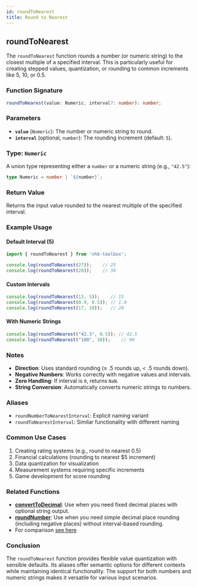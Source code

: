 ```yaml
---
id: roundToNearest  
title: Round to Nearest  
---
```


## roundToNearest  

The `roundToNearest` function rounds a number (or numeric string) to the closest multiple of a specified interval. This is particularly useful for creating stepped values, quantization, or rounding to common increments like 5, 10, or 0.5.

### Function Signature  

```typescript
roundToNearest(value: Numeric, interval?: number): number;
```

### Parameters  

- **`value`** (`Numeric`): The number or numeric string to round.  
- **`interval`** (optional, `number`): The rounding increment (default: `5`).  

### Type: `Numeric`  

A union type representing either a `number` or a numeric string (e.g., `"42.5"`):  

```typescript
type Numeric = number | `${number}`;
```

### Return Value  

Returns the input value rounded to the nearest multiple of the specified interval.  

### Example Usage  

#### Default Interval (5)  

```typescript
import { roundToNearest } from 'nhb-toolbox';

console.log(roundToNearest(27));    // 25
console.log(roundToNearest(28));    // 30
```

#### Custom Intervals  

```typescript
console.log(roundToNearest(13, 5));    // 15
console.log(roundToNearest(0.9, 0.5)); // 1.0
console.log(roundToNearest(17, 10));   // 20
```

#### With Numeric Strings  

```typescript
console.log(roundToNearest("42.3", 0.5)); // 42.5
console.log(roundToNearest("100", 30));    // 90
```

### Notes  

- **Direction**: Uses standard rounding (≥ .5 rounds up, < .5 rounds down).  
- **Negative Numbers**: Works correctly with negative values and intervals.  
- **Zero Handling**: If interval is `0`, returns `NaN`.  
- **String Conversion**: Automatically converts numeric strings to numbers.  

### Aliases  

- `roundNumberToNearestInterval`: Explicit naming variant  
- `roundToNearestInterval`: Similar functionality with different naming  

### Common Use Cases  

1. Creating rating systems (e.g., round to nearest 0.5)  
2. Financial calculations (rounding to nearest $5 increment)  
3. Data quantization for visualization  
4. Measurement systems requiring specific increments  
5. Game development for score rounding  

### Related Functions

- **[convertToDecimal](convertToDecimal)**: Use when you need fixed decimal places with optional string output.
- **[roundNumber](roundNumber)**: Use when you need simple decimal place rounding (including negative places) without interval-based rounding.
- For comparison [see here](roundNumber#comparison-with-similar-functions)

### Conclusion  

The `roundToNearest` function provides flexible value quantization with sensible defaults. Its aliases offer semantic options for different contexts while maintaining identical functionality. The support for both numbers and numeric strings makes it versatile for various input scenarios.
